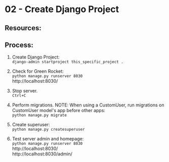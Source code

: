 # 02 - Create Django Project

## Resources:

## Process:

1. Create Django Project:  
`django-admin startproject this_specific_project .`  

1. Check for Green Rocket:  
`python manage.py runserver 8030`  
http://localhost:8030/  

1. Stop server.  
`Ctrl+C`  

1. Perform migrations. NOTE: When using a CustomUser, run migrations on CustomUser model's app before other apps:  
`python manage.py migrate`  

1. Create superuser:  
`python manage.py createsuperuser`  

1. Test server admin and homepage:  
`python manage.py runserver 8030`  
http://localhost:8030/  
http://localhost:8030/admin/  


